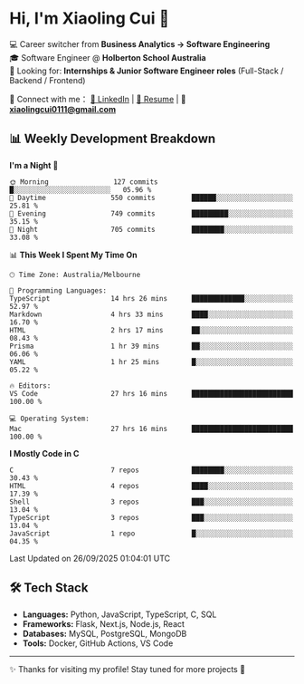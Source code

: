 # Hi, I'm Xiaoling Cui 👋

💻 Career switcher from **Business Analytics → Software Engineering**  
🎓 Software Engineer @ **Holberton School Australia**  
💼 Looking for: **Internships & Junior Software Engineer roles** (Full-Stack / Backend / Frontend)  

🔗 Connect with me：
[💼 LinkedIn](https://www.linkedin.com/in/xiaoling-cui-9b504a350/) | 
[📄 Resume](https://xl-c111.github.io/xiaoling-cui-resume/) | 
📧 **xiaolingcui0111@gmail.com**




## 📊 Weekly Development Breakdown  

<!--START_SECTION:waka-->
**I'm a Night 🦉** 

```text
🌞 Morning                127 commits         █░░░░░░░░░░░░░░░░░░░░░░░░   05.96 % 
🌆 Daytime                550 commits         ██████░░░░░░░░░░░░░░░░░░░   25.81 % 
🌃 Evening                749 commits         █████████░░░░░░░░░░░░░░░░   35.15 % 
🌙 Night                  705 commits         ████████░░░░░░░░░░░░░░░░░   33.08 % 
```


📊 **This Week I Spent My Time On** 

```text
🕑︎ Time Zone: Australia/Melbourne

💬 Programming Languages: 
TypeScript               14 hrs 26 mins      █████████████░░░░░░░░░░░░   52.97 % 
Markdown                 4 hrs 33 mins       ████░░░░░░░░░░░░░░░░░░░░░   16.70 % 
HTML                     2 hrs 17 mins       ██░░░░░░░░░░░░░░░░░░░░░░░   08.43 % 
Prisma                   1 hr 39 mins        ██░░░░░░░░░░░░░░░░░░░░░░░   06.06 % 
YAML                     1 hr 25 mins        █░░░░░░░░░░░░░░░░░░░░░░░░   05.22 % 

🔥 Editors: 
VS Code                  27 hrs 16 mins      █████████████████████████   100.00 % 

💻 Operating System: 
Mac                      27 hrs 16 mins      █████████████████████████   100.00 % 
```

**I Mostly Code in C** 

```text
C                        7 repos             ████████░░░░░░░░░░░░░░░░░   30.43 % 
HTML                     4 repos             ████░░░░░░░░░░░░░░░░░░░░░   17.39 % 
Shell                    3 repos             ███░░░░░░░░░░░░░░░░░░░░░░   13.04 % 
TypeScript               3 repos             ███░░░░░░░░░░░░░░░░░░░░░░   13.04 % 
JavaScript               1 repo              █░░░░░░░░░░░░░░░░░░░░░░░░   04.35 % 
```




 Last Updated on 26/09/2025 01:04:01 UTC
<!--END_SECTION:waka-->


## 🛠️ Tech Stack

- **Languages:** Python, JavaScript, TypeScript, C, SQL  
- **Frameworks:** Flask, Next.js, Node.js, React  
- **Databases:** MySQL, PostgreSQL, MongoDB  
- **Tools:** Docker, GitHub Actions, VS Code  

---

✨ Thanks for visiting my profile! Stay tuned for more projects 🚀
